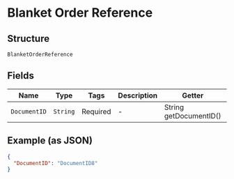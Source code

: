 
# Blanket Order Reference

## Structure

`BlanketOrderReference`

## Fields

| Name | Type | Tags | Description | Getter | Setter |
|  --- | --- | --- | --- | --- | --- |
| `DocumentID` | `String` | Required | - | String getDocumentID() | setDocumentID(String documentID) |

## Example (as JSON)

```json
{
  "DocumentID": "DocumentID8"
}
```


